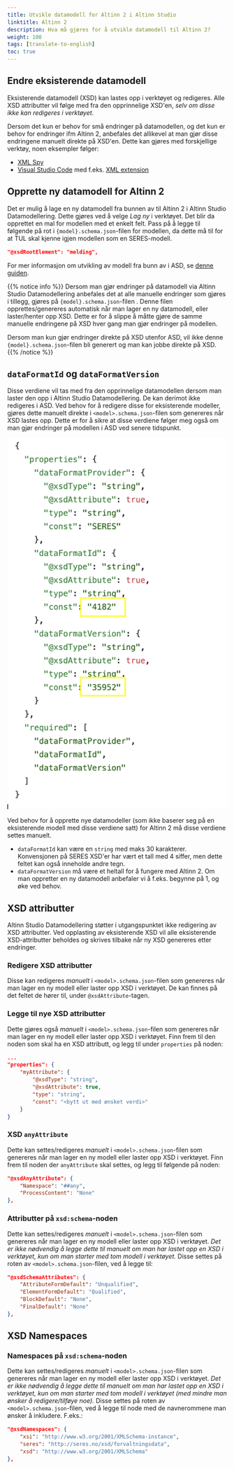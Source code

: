```yaml
---
title: Utvikle datamodell for Altinn 2 i Altinn Studio
linktitle: Altinn 2
description: Hva må gjøres for å utvikle datamodell til Altinn 2?
weight: 100
tags: [translate-to-english]
toc: true
---
```


## Endre eksisterende datamodell
Eksisterende datamodell (XSD) kan lastes opp i verktøyet og redigeres.
Alle XSD attributter vil følge med fra den opprinnelige XSD'en, _selv om disse ikke kan redigeres i verktøyet_.

Dersom det kun er behov for små endringer på datamodellen, og det kun er behov for endringer ifm Altinn 2, anbefales
det allikevel at man gjør disse endringene manuelt direkte på XSD'en. Dette kan gjøres med forskjellige verktøy, noen
eksempler følger:
- [XML Spy][1]
- [Visual Studio Code][2] med f.eks. [XML extension][3]

## Opprette ny datamodell for Altinn 2
Det er mulig å lage en ny datamodell fra bunnen av til Altinn 2 i Altinn Studio Datamodellering. Dette gjøres ved
å velge _Lag ny_ i verktøyet. Det blir da opprettet en mal for modellen med et enkelt felt. 
Pass på å legge til følgende på rot i `{model}.schema.json`-filen for modellen, da dette må til for at TUL skal 
kjenne igjen modellen som en SERES-modell. 

```json
"@xsdRootElement": "melding",
```

For mer informasjon om utvikling av modell fra bunn av i ASD, se [denne guiden][5].

{{% notice info %}}
Dersom man gjør endringer på datamodell via Altinn Studio Datamodellering anbefales det at alle
manuelle endringer som gjøres i tillegg, gjøres på `{model}.schema.json`-filen . Denne filen opprettes/genereres automatisk
når man lager en ny datamodell, eller laster/henter opp XSD.
Dette er for å slippe å måtte gjøre de samme manuelle endringene på XSD hver gang man gjør endringer på modellen.

Dersom man kun gjør endringer direkte på XSD utenfor ASD, vil ikke denne `{model}.schema.json`-filen bli generert
og man kan jobbe direkte på XSD.
{{% /notice %}}

## `dataFormatId` og `dataFormatVersion`
Disse verdiene vil tas med fra den opprinnelige datamodellen dersom man laster den opp i Altinn Studio Datamodellering.
De kan derimot ikke redigeres i ASD. Ved behov for å redigere disse for eksisterende modeller, gjøres dette manuelt
direkte i `<model>.schema.json`-filen som genereres når XSD lastes opp. Dette er for å sikre at disse verdiene følger 
meg også om man gjør endringer på modellen i ASD ved senere tidspunkt.

![Eksempel på dataFormatId/Version](dataformat-id-version-example.png?width=50 "Eksempel på dataFormatId/Version")

Ved behov for å opprette nye datamodeller (som ikke baserer seg på en eksisterende modell med disse verdiene satt) for
Altinn 2 må disse verdiene settes manuelt. 
- `dataFormatId` kan være en `string` med maks 30 karakterer. Konvensjonen på SERES XSD'er har vært et tall med 4 siffer,
  men dette feltet kan også inneholde andre tegn.
- `dataFormatVersion` må være et heltall for å fungere med Altinn 2. Om man oppretter en ny datamodell anbefaler vi å 
  f.eks. begynne på 1, og øke ved behov.

## XSD attributter
Altinn Studio Datamodellering støtter i utgangspunktet ikke redigering av XSD attributter. Ved opplasting av
eksisterende XSD vil alle eksisterende XSD-attributter beholdes og skrives tilbake når ny XSD genereres etter endringer.

### Redigere XSD attributter
Disse kan redigeres _manuelt_ i `<model>.schema.json`-filen som genereres når man lager en ny modell eller laster opp
XSD i verktøyet. De kan finnes på det feltet de hører til, under `@xsdAttribute`-tagen. 

### Legge til nye XSD attributter
Dette gjøres også _manuelt_ i `<model>.schema.json`-filen som genereres når man lager en ny modell eller laster opp 
XSD i verktøyet. Finn frem til den noden som skal ha en XSD attributt, og legg til under `properties` på noden:

```json
...
"properties": {
    "myAttribute": {
        "@xsdType": "string",
        "@xsdAttribute": true,
        "type": "string",
        "const": "<bytt ut med ønsket verdi>"
    }
}
```

### XSD `anyAttribute`
Dette kan settes/redigeres _manuelt_ i `<model>.schema.json`-filen som genereres når man lager en ny modell eller laster opp
XSD i verktøyet.
Finn frem til noden der `anyAttribute` skal settes, og legg til følgende på noden:

```json
"@xsdAnyAttribute": {
    "Namespace": "##any",
    "ProcessContent": "None"
},
```

### Attributter på `xsd:schema`-noden
Dette kan settes/redigeres _manuelt_ i `<model>.schema.json`-filen som genereres når man lager en ny modell eller laster opp
XSD i verktøyet.
_Det er ikke nødvendig å legge dette til manuelt om man har lastet opp en XSD i verktøyet, kun om man starter med tom
modell i verktøyet._
Disse settes på roten av `<model>.schema.json`-filen, ved å legge til:

```json
"@xsdSchemaAttributes": {
    "AttributeFormDefault": "Unqualified",
    "ElementFormDefault": "Qualified",
    "BlockDefault": "None",
    "FinalDefault": "None"
},
```

## XSD Namespaces

### Namespaces på `xsd:schema`-noden
Dette kan settes/redigeres _manuelt_ i `<model>.schema.json`-filen som genereres når man lager en ny modell eller laster opp
XSD i verktøyet.
_Det er ikke nødvendig å legge dette til manuelt om man har lastet opp en XSD i verktøyet, kun om man starter med tom
modell i verktøyet (med mindre man ønsker å redigere/tilføye noe)._
Disse settes på roten av `<model>.schema.json`-filen, ved å legge til node med de navnerommene man ønsker å inkludere.
F.eks.:

```json
"@xsdNamespaces": {
    "xsi": "http://www.w3.org/2001/XMLSchema-instance",
    "seres": "http://seres.no/xsd/forvaltningsdata",
    "xsd": "http://www.w3.org/2001/XMLSchema"
},
```

[1]: https://www.altova.com/xmlspy-xml-editor
[2]: https://code.visualstudio.com/
[3]: https://marketplace.visualstudio.com/items?itemName=redhat.vscode-xml
[4]: https://altinn.slack.com/archives/C041WMBLYMB
[5]: ../data-models-tool
